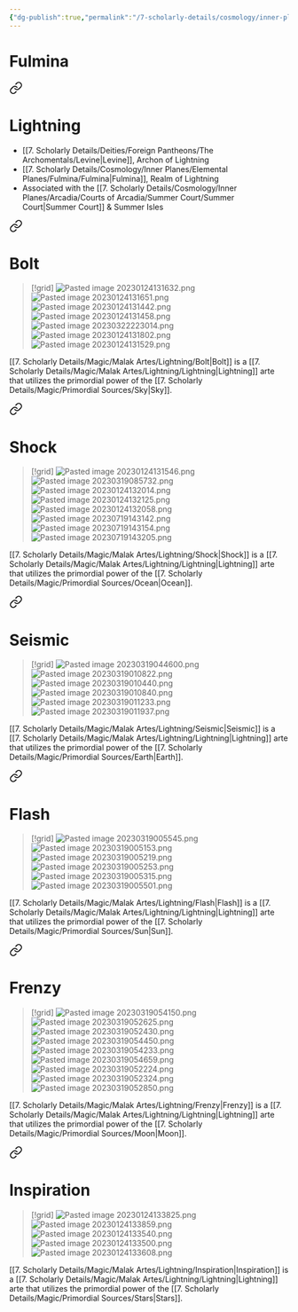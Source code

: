```yaml
---
{"dg-publish":true,"permalink":"/7-scholarly-details/cosmology/inner-planes/elemental-planes/fulmina/fulmina/","noteIcon":""}
---
```



# Fulmina  



<div class="transclusion internal-embed is-loaded"><a class="markdown-embed-link" href="/7-scholarly-details/magic/malak-artes/lightning/lightning/" aria-label="Open link"><svg xmlns="http://www.w3.org/2000/svg" width="24" height="24" viewBox="0 0 24 24" fill="none" stroke="currentColor" stroke-width="2" stroke-linecap="round" stroke-linejoin="round" class="svg-icon lucide-link"><path d="M10 13a5 5 0 0 0 7.54.54l3-3a5 5 0 0 0-7.07-7.07l-1.72 1.71"></path><path d="M14 11a5 5 0 0 0-7.54-.54l-3 3a5 5 0 0 0 7.07 7.07l1.71-1.71"></path></svg></a><div class="markdown-embed">




# Lightning

- [[7. Scholarly Details/Deities/Foreign Pantheons/The Archomentals/Levine\|Levine]], Archon of Lightning 
- [[7. Scholarly Details/Cosmology/Inner Planes/Elemental Planes/Fulmina/Fulmina\|Fulmina]], Realm of Lightning 
- Associated with the [[7. Scholarly Details/Cosmology/Inner Planes/Arcadia/Courts of Arcadia/Summer Court/Summer Court\|Summer Court]] & Summer Isles 


<div class="transclusion internal-embed is-loaded"><a class="markdown-embed-link" href="/7-scholarly-details/magic/malak-artes/lightning/bolt/" aria-label="Open link"><svg xmlns="http://www.w3.org/2000/svg" width="24" height="24" viewBox="0 0 24 24" fill="none" stroke="currentColor" stroke-width="2" stroke-linecap="round" stroke-linejoin="round" class="svg-icon lucide-link"><path d="M10 13a5 5 0 0 0 7.54.54l3-3a5 5 0 0 0-7.07-7.07l-1.72 1.71"></path><path d="M14 11a5 5 0 0 0-7.54-.54l-3 3a5 5 0 0 0 7.07 7.07l1.71-1.71"></path></svg></a><div class="markdown-embed">




# Bolt

>[!grid]
>![Pasted image 20230124131632.png](/img/user/x.%20Assets/Attachments/Pasted%20image%2020230124131632.png)
>![Pasted image 20230124131651.png](/img/user/x.%20Assets/Attachments/Pasted%20image%2020230124131651.png)
>![Pasted image 20230124131442.png](/img/user/x.%20Assets/Attachments/Pasted%20image%2020230124131442.png)
>![Pasted image 20230124131458.png](/img/user/x.%20Assets/Attachments/Pasted%20image%2020230124131458.png)
>![Pasted image 20230322223014.png](/img/user/x.%20Assets/Attachments/Pasted%20image%2020230322223014.png)
>![Pasted image 20230124131802.png](/img/user/x.%20Assets/Attachments/Pasted%20image%2020230124131802.png)
>![Pasted image 20230124131529.png](/img/user/x.%20Assets/Attachments/Pasted%20image%2020230124131529.png)

[[7. Scholarly Details/Magic/Malak Artes/Lightning/Bolt\|Bolt]] is a [[7. Scholarly Details/Magic/Malak Artes/Lightning/Lightning\|Lightning]] arte that utilizes the primordial power of the [[7. Scholarly Details/Magic/Primordial Sources/Sky\|Sky]].

</div></div>



<div class="transclusion internal-embed is-loaded"><a class="markdown-embed-link" href="/7-scholarly-details/magic/malak-artes/lightning/shock/" aria-label="Open link"><svg xmlns="http://www.w3.org/2000/svg" width="24" height="24" viewBox="0 0 24 24" fill="none" stroke="currentColor" stroke-width="2" stroke-linecap="round" stroke-linejoin="round" class="svg-icon lucide-link"><path d="M10 13a5 5 0 0 0 7.54.54l3-3a5 5 0 0 0-7.07-7.07l-1.72 1.71"></path><path d="M14 11a5 5 0 0 0-7.54-.54l-3 3a5 5 0 0 0 7.07 7.07l1.71-1.71"></path></svg></a><div class="markdown-embed">




# Shock

>[!grid]
>![Pasted image 20230124131546.png](/img/user/x.%20Assets/Attachments/Pasted%20image%2020230124131546.png)
>![Pasted image 20230319085732.png](/img/user/x.%20Assets/Attachments/Pasted%20image%2020230319085732.png)
>![Pasted image 20230124132014.png](/img/user/x.%20Assets/Attachments/Pasted%20image%2020230124132014.png)
>![Pasted image 20230124132125.png](/img/user/x.%20Assets/Attachments/Pasted%20image%2020230124132125.png)
>![Pasted image 20230124132058.png](/img/user/x.%20Assets/Attachments/Pasted%20image%2020230124132058.png)
>![Pasted image 20230719143142.png](/img/user/x.%20Assets/Attachments/Pasted%20image%2020230719143142.png)
>![Pasted image 20230719143154.png](/img/user/x.%20Assets/Attachments/Pasted%20image%2020230719143154.png)
>![Pasted image 20230719143205.png](/img/user/x.%20Assets/Attachments/Pasted%20image%2020230719143205.png)

[[7. Scholarly Details/Magic/Malak Artes/Lightning/Shock\|Shock]] is a [[7. Scholarly Details/Magic/Malak Artes/Lightning/Lightning\|Lightning]] arte that utilizes the primordial power of the [[7. Scholarly Details/Magic/Primordial Sources/Ocean\|Ocean]].

</div></div>



<div class="transclusion internal-embed is-loaded"><a class="markdown-embed-link" href="/7-scholarly-details/magic/malak-artes/lightning/seismic/" aria-label="Open link"><svg xmlns="http://www.w3.org/2000/svg" width="24" height="24" viewBox="0 0 24 24" fill="none" stroke="currentColor" stroke-width="2" stroke-linecap="round" stroke-linejoin="round" class="svg-icon lucide-link"><path d="M10 13a5 5 0 0 0 7.54.54l3-3a5 5 0 0 0-7.07-7.07l-1.72 1.71"></path><path d="M14 11a5 5 0 0 0-7.54-.54l-3 3a5 5 0 0 0 7.07 7.07l1.71-1.71"></path></svg></a><div class="markdown-embed">




# Seismic

>[!grid]
>![Pasted image 20230319044600.png](/img/user/x.%20Assets/Attachments/Pasted%20image%2020230319044600.png)
>![Pasted image 20230319010822.png](/img/user/x.%20Assets/Attachments/Pasted%20image%2020230319010822.png)
>![Pasted image 20230319010440.png](/img/user/x.%20Assets/Attachments/Pasted%20image%2020230319010440.png)
>![Pasted image 20230319010840.png](/img/user/x.%20Assets/Attachments/Pasted%20image%2020230319010840.png)
>![Pasted image 20230319011233.png](/img/user/x.%20Assets/Attachments/Pasted%20image%2020230319011233.png)
>![Pasted image 20230319011937.png](/img/user/x.%20Assets/Attachments/Pasted%20image%2020230319011937.png)

[[7. Scholarly Details/Magic/Malak Artes/Lightning/Seismic\|Seismic]] is a [[7. Scholarly Details/Magic/Malak Artes/Lightning/Lightning\|Lightning]] arte that utilizes the primordial power of the [[7. Scholarly Details/Magic/Primordial Sources/Earth\|Earth]].


</div></div>



<div class="transclusion internal-embed is-loaded"><a class="markdown-embed-link" href="/7-scholarly-details/magic/malak-artes/lightning/flash/" aria-label="Open link"><svg xmlns="http://www.w3.org/2000/svg" width="24" height="24" viewBox="0 0 24 24" fill="none" stroke="currentColor" stroke-width="2" stroke-linecap="round" stroke-linejoin="round" class="svg-icon lucide-link"><path d="M10 13a5 5 0 0 0 7.54.54l3-3a5 5 0 0 0-7.07-7.07l-1.72 1.71"></path><path d="M14 11a5 5 0 0 0-7.54-.54l-3 3a5 5 0 0 0 7.07 7.07l1.71-1.71"></path></svg></a><div class="markdown-embed">




# Flash

>[!grid]
>![Pasted image 20230319005545.png](/img/user/x.%20Assets/Attachments/Pasted%20image%2020230319005545.png)
>![Pasted image 20230319005153.png](/img/user/x.%20Assets/Attachments/Pasted%20image%2020230319005153.png)
>![Pasted image 20230319005219.png](/img/user/x.%20Assets/Attachments/Pasted%20image%2020230319005219.png)
>![Pasted image 20230319005253.png](/img/user/x.%20Assets/Attachments/Pasted%20image%2020230319005253.png)
>![Pasted image 20230319005315.png](/img/user/x.%20Assets/Attachments/Pasted%20image%2020230319005315.png)
>![Pasted image 20230319005501.png](/img/user/x.%20Assets/Attachments/Pasted%20image%2020230319005501.png)

[[7. Scholarly Details/Magic/Malak Artes/Lightning/Flash\|Flash]] is a [[7. Scholarly Details/Magic/Malak Artes/Lightning/Lightning\|Lightning]] arte that utilizes the primordial power of the [[7. Scholarly Details/Magic/Primordial Sources/Sun\|Sun]].

</div></div>



<div class="transclusion internal-embed is-loaded"><a class="markdown-embed-link" href="/7-scholarly-details/magic/malak-artes/lightning/frenzy/" aria-label="Open link"><svg xmlns="http://www.w3.org/2000/svg" width="24" height="24" viewBox="0 0 24 24" fill="none" stroke="currentColor" stroke-width="2" stroke-linecap="round" stroke-linejoin="round" class="svg-icon lucide-link"><path d="M10 13a5 5 0 0 0 7.54.54l3-3a5 5 0 0 0-7.07-7.07l-1.72 1.71"></path><path d="M14 11a5 5 0 0 0-7.54-.54l-3 3a5 5 0 0 0 7.07 7.07l1.71-1.71"></path></svg></a><div class="markdown-embed">




# Frenzy

>[!grid]
>![Pasted image 20230319054150.png](/img/user/x.%20Assets/Attachments/Pasted%20image%2020230319054150.png)
>![Pasted image 20230319052625.png](/img/user/x.%20Assets/Attachments/Pasted%20image%2020230319052625.png)
>![Pasted image 20230319052430.png](/img/user/x.%20Assets/Attachments/Pasted%20image%2020230319052430.png)
>![Pasted image 20230319054450.png](/img/user/x.%20Assets/Attachments/Pasted%20image%2020230319054450.png)
>![Pasted image 20230319054233.png](/img/user/x.%20Assets/Attachments/Pasted%20image%2020230319054233.png)
>![Pasted image 20230319054659.png](/img/user/x.%20Assets/Attachments/Pasted%20image%2020230319054659.png)
>![Pasted image 20230319052224.png](/img/user/x.%20Assets/Attachments/Pasted%20image%2020230319052224.png)
>![Pasted image 20230319052324.png](/img/user/x.%20Assets/Attachments/Pasted%20image%2020230319052324.png)
>![Pasted image 20230319052850.png](/img/user/x.%20Assets/Attachments/Pasted%20image%2020230319052850.png)


[[7. Scholarly Details/Magic/Malak Artes/Lightning/Frenzy\|Frenzy]] is a [[7. Scholarly Details/Magic/Malak Artes/Lightning/Lightning\|Lightning]] arte that utilizes the primordial power of the [[7. Scholarly Details/Magic/Primordial Sources/Moon\|Moon]].

</div></div>



<div class="transclusion internal-embed is-loaded"><a class="markdown-embed-link" href="/7-scholarly-details/magic/malak-artes/lightning/inspiration/" aria-label="Open link"><svg xmlns="http://www.w3.org/2000/svg" width="24" height="24" viewBox="0 0 24 24" fill="none" stroke="currentColor" stroke-width="2" stroke-linecap="round" stroke-linejoin="round" class="svg-icon lucide-link"><path d="M10 13a5 5 0 0 0 7.54.54l3-3a5 5 0 0 0-7.07-7.07l-1.72 1.71"></path><path d="M14 11a5 5 0 0 0-7.54-.54l-3 3a5 5 0 0 0 7.07 7.07l1.71-1.71"></path></svg></a><div class="markdown-embed">




# Inspiration

>[!grid]
>![Pasted image 20230124133825.png](/img/user/x.%20Assets/Attachments/Pasted%20image%2020230124133825.png)
>![Pasted image 20230124133859.png](/img/user/x.%20Assets/Attachments/Pasted%20image%2020230124133859.png)
>![Pasted image 20230124133540.png](/img/user/x.%20Assets/Attachments/Pasted%20image%2020230124133540.png)
>![Pasted image 20230124133500.png](/img/user/x.%20Assets/Attachments/Pasted%20image%2020230124133500.png)
>![Pasted image 20230124133608.png](/img/user/x.%20Assets/Attachments/Pasted%20image%2020230124133608.png)

[[7. Scholarly Details/Magic/Malak Artes/Lightning/Inspiration\|Inspiration]] is a [[7. Scholarly Details/Magic/Malak Artes/Lightning/Lightning\|Lightning]] arte that utilizes the primordial power of the [[7. Scholarly Details/Magic/Primordial Sources/Stars\|Stars]].

</div></div>



</div></div>
